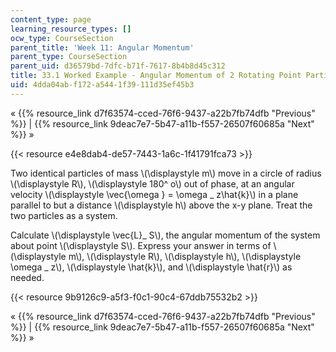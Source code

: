 ```yaml
---
content_type: page
learning_resource_types: []
ocw_type: CourseSection
parent_title: 'Week 11: Angular Momentum'
parent_type: CourseSection
parent_uid: d36579bd-7dfc-b71f-7617-8b4b8d45c312
title: 33.1 Worked Example - Angular Momentum of 2 Rotating Point Particles
uid: 4dda04ab-f172-a544-1f39-111d35ef45b3
---
```


« {{% resource_link d7f63574-cced-76f6-9437-a22b7fb74dfb "Previous" %}} | {{% resource_link 9deac7e7-5b47-a11b-f557-26507f60685a "Next" %}} »

{{< resource e4e8dab4-de57-7443-1a6c-1f41791fca73 >}}

Two identical particles of mass \\(\\displaystyle m\\) move in a circle of radius \\(\\displaystyle R\\), \\(\\displaystyle 180^ o\\) out of phase, at an angular velocity \\(\\displaystyle \\vec{\\omega } = \\omega \_ z\\hat{k}\\) in a plane parallel to but a distance \\(\\displaystyle h\\) above the x-y plane. Treat the two particles as a system.

Calculate \\(\\displaystyle \\vec{L}\_ S\\), the angular momentum of the system about point \\(\\displaystyle S\\). Express your answer in terms of \\(\\displaystyle m\\), \\(\\displaystyle R\\), \\(\\displaystyle h\\), \\(\\displaystyle \\omega \_ z\\), \\(\\displaystyle \\hat{k}\\), and \\(\\displaystyle \\hat{r}\\) as needed.

{{< resource 9b9126c9-a5f3-f0c1-90c4-67ddb75532b2 >}}

« {{% resource_link d7f63574-cced-76f6-9437-a22b7fb74dfb "Previous" %}} | {{% resource_link 9deac7e7-5b47-a11b-f557-26507f60685a "Next" %}} »